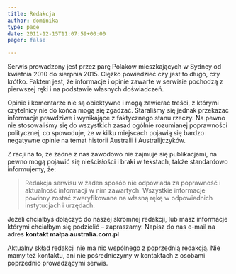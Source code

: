 ```yaml
---
title: Redakcja
author: dominika
type: page
date: 2011-12-15T11:07:59+00:00
pager: false

---
```

Serwis prowadzony jest przez parę Polaków mieszkających w Sydney od kwietnia 2010 do sierpnia 2015. Ciężko powiedzieć czy jest to długo, czy krótko. Faktem jest, że informacje i opinie zawarte w serwisie pochodzą z pierwszej ręki i na podstawie własnych doświadczeń.

Opinie i komentarze nie są obiektywne i mogą zawierać treści, z którymi czytelnicy nie do końca mogą się zgadzać. Staraliśmy się jednak przekazać informacje prawdziwe i wynikające z faktycznego stanu rzeczy. Na pewno nie stosowaliśmy się do wszystkich zasad ogólnie rozumianej poprawności politycznej, co spowoduje, że w kilku miejscach pojawią się bardzo negatywne opinie na temat historii Australii i Australijczyków.

Z racji na to, że żadne z nas zawodowo nie zajmuje się publikacjami, na pewno mogą pojawić się nieścisłości i braki w tekstach, także standardowo informujemy, że:

> Redakcja serwisu w żaden sposób nie odpowiada za poprawność i aktualność informacji w nim zawartych. Wszystkie informacje powinny zostać zweryfikowane na własną rękę w odpowiednich instytucjach i urzędach.

Jeżeli chciałbyś dołączyć do naszej skromnej redakcji, lub masz informacje którymi chciałbym się podzielić &#8211; zapraszamy. Napisz do nas e-mail na adres **kontakt małpa australia.com.pl**

Aktualny skład redakcji nie ma nic wspólnego z poprzednią redakcją. Nie mamy też kontaktu, ani nie pośredniczymy w kontaktach z osobami poprzednio prowadzącymi serwis.